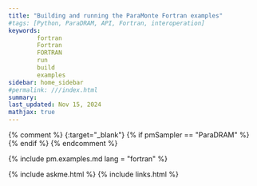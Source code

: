 ```yaml
---
title: "Building and running the ParaMonte Fortran examples"
#tags: [Python, ParaDRAM, API, Fortran, interoperation]
keywords: 
        fortran
        Fortran
        FORTRAN
        run
        build
        examples
sidebar: home_sidebar
#permalink: ///index.html
summary:
last_updated: Nov 15, 2024
mathjax: true
---
```

{% comment %}
[](){:target="_blank"}
{% if pmSampler == "ParaDRAM" %}
{% endif %}
{% endcomment %}
<br>

{% include pm.examples.md lang = "fortran" %}


{% include askme.html %}
{% include links.html %}
